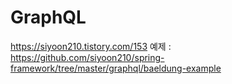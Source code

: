 # GraphQL

<https://siyoon210.tistory.com/153>
예제 : <https://github.com/siyoon210/spring-framework/tree/master/graphql/baeldung-example>
